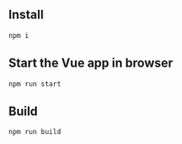 ## Install
```
npm i
```

## Start the Vue app in browser
```
npm run start
```

## Build
```
npm run build
```
